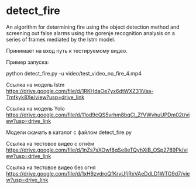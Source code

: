 # detect_fire
An algorithm for determining fire using the object detection method and screening out false alarms using the gorenje recognition analysis on a series of frames mediated by the lstm model.

Принимает на вход путь к тестируемому видео.

Пример запуска:

python detect_fire.py -u video/test_video_no_fire_4.mp4

Ссылка на модель lstm https://drive.google.com/file/d/1RKHdaOe7yx6dtWXZ31iVaa-Tmfkyk8Xe/view?usp=drive_link

Ссылка на модель Yolo https://drive.google.com/file/d/11od9cQS5vrhm8bqCI_ZfVWvhuUPDm02t/view?usp=drive_link

Модели скачать в каталог с файлом detect_fire.py

Ссылка на тестовое видео с огнём   https://drive.google.com/file/d/1nZs7sXOwf8qSe8eTQyhXiB_OSp2789Pk/view?usp=drive_link

Ссылка на тестовое видео без огня   https://drive.google.com/file/d/1xH9zvdroQfKrvUfjRxVAeDdLD1WTG9d7/view?usp=drive_link
